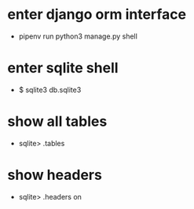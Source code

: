 # enter django orm interface
- pipenv run python3 manage.py shell

# enter sqlite shell
- $ sqlite3 db.sqlite3

# show all tables
- sqlite> .tables

# show headers
- sqlite> .headers on

